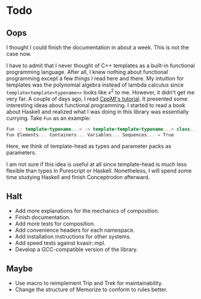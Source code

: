 # Todo

## Oops

I thought I could finish the documentation in about a week. This is not the case now.

I have to admit that I never thought of C++ templates as a built-in functional programming language. After all, I knew nothing about functional programming except a few things I read here and there.
My intuition for templates was the polynomial algebra instead of lambda calculus since `template<template<typename>>` looks like $x^2$ to me. However, it didn't get me very far.
A couple of days ago, I read [CppMl's tutorial](https://github.com/ZigaSajovic/CppML/blob/master/docs/index.md).
It presented some interesting ideas about functional programming.
I started to read a book about Haskell and realized what I was doing in this library was essentially currying. Take `Fun` as an example:

```c++
Fun :: template<typename...> -> template<template<typename...> class...> -> template<auto..> -> template<template<auto...> class...>
Fun Elements... Containers... Variables... Sequences... = True
```

Here, we think of template-head as types and parameter packs as parameters.

I am not sure if this idea is useful at all since template-head is much less flexible than types in Purescript or Haskell. Nonetheless, I will spend some time studying Haskell and finish Conceptrodon afterward.

## Halt

- Add more explanations for the mechanics of composition.
- Finish documentation.
- Add more tests for composition.
- Add convenience headers for each namespace.
- Add installation instructions for other systems.
- Add speed tests against kvasir::mpl.
- Develop a GCC-compatible version of the library.

## Maybe

- Use macro to reimplement Trip and Trek for maintainability.
- Change the structure of Memorize to conform to rules better.
